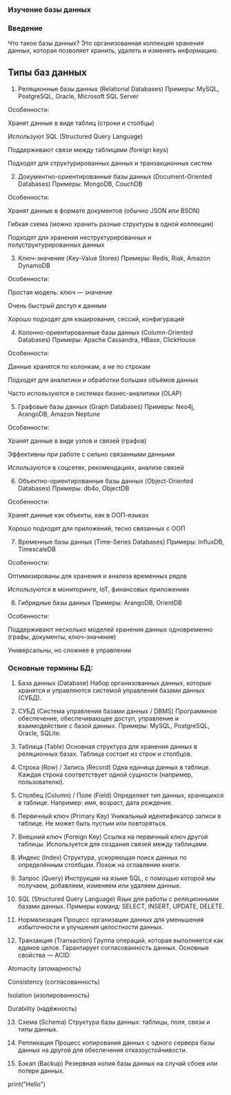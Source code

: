 ### Изучение базы данных
### Введение 
Что такое базы данных?
Это организованная коллекция хранения данных, которая позволяет хранить, удалять и изменять информацию.
## Типы баз данных
1. Реляционные базы данных (Relational Databases)
Примеры: MySQL, PostgreSQL, Oracle, Microsoft SQL Server

Особенности:

Хранят данные в виде таблиц (строки и столбцы)

Используют SQL (Structured Query Language)

Поддерживают связи между таблицами (foreign keys)

Подходят для структурированных данных и транзакционных систем

2. Документно-ориентированные базы данных (Document-Oriented Databases)
Примеры: MongoDB, CouchDB

Особенности:

Хранят данные в формате документов (обычно JSON или BSON)

Гибкая схема (можно хранить разные структуры в одной коллекции)

Подходят для хранения неструктурированных и полуструктурированных данных

3. Ключ-значение (Key-Value Stores)
Примеры: Redis, Riak, Amazon DynamoDB

Особенности:

Простая модель: ключ — значение

Очень быстрый доступ к данным

Хорошо подходят для кэширования, сессий, конфигураций

4. Колонно-ориентированные базы данных (Column-Oriented Databases)
Примеры: Apache Cassandra, HBase, ClickHouse

Особенности:

Данные хранятся по колонкам, а не по строкам

Подходят для аналитики и обработки больших объёмов данных

Часто используются в системах бизнес-аналитики (OLAP)

5. Графовые базы данных (Graph Databases)
Примеры: Neo4j, ArangoDB, Amazon Neptune

Особенности:

Хранят данные в виде узлов и связей (графов)

Эффективны при работе с сильно связанными данными

Используются в соцсетях, рекомендациях, анализе связей

6. Объектно-ориентированные базы данных (Object-Oriented Databases)
Примеры: db4o, ObjectDB

Особенности:

Хранят данные как объекты, как в ООП-языках

Хорошо подходят для приложений, тесно связанных с ООП

7. Временные базы данных (Time-Series Databases)
Примеры: InfluxDB, TimescaleDB

Особенности:

Оптимизированы для хранения и анализа временных рядов

Используются в мониторинге, IoT, финансовых приложениях

8. Гибридные базы данных
Примеры: ArangoDB, OrientDB

Особенности:

Поддерживают несколько моделей хранения данных одновременно (графы, документы, ключ-значение)

Универсальны, но сложнее в управлении

### Основные термины БД:
1. База данных (Database)
Набор организованных данных, которые хранятся и управляются системой управления базами данных (СУБД).

2. СУБД (Система управления базами данных / DBMS)
Программное обеспечение, обеспечивающее доступ, управление и взаимодействие с базой данных.
Примеры: MySQL, PostgreSQL, Oracle, SQLite.

3. Таблица (Table)
Основная структура для хранения данных в реляционных базах. Таблица состоит из строк и столбцов.

4. Строка (Row) / Запись (Record)
Одна единица данных в таблице. Каждая строка соответствует одной сущности (например, пользователю).

5. Столбец (Column) / Поле (Field)
Определяет тип данных, хранящихся в таблице. Например: имя, возраст, дата рождения.

6. Первичный ключ (Primary Key)
Уникальный идентификатор записи в таблице. Не может быть пустым или повторяться.

7. Внешний ключ (Foreign Key)
Ссылка на первичный ключ другой таблицы. Используется для создания связей между таблицами.

8. Индекс (Index)
Структура, ускоряющая поиск данных по определённым столбцам. Похож на оглавление книги.

9. Запрос (Query)
Инструкция на языке SQL, с помощью которой мы получаем, добавляем, изменяем или удаляем данные.

10. SQL (Structured Query Language)
Язык для работы с реляционными базами данных.
Примеры команд: SELECT, INSERT, UPDATE, DELETE.

11. Нормализация
Процесс организации данных для уменьшения избыточности и улучшения целостности данных.

12. Транзакция (Transaction)
Группа операций, которая выполняется как единое целое. Гарантирует согласованность данных.
Основные свойства — ACID:

Atomacity (атомарность)

Consistency (согласованность)

Isolation (изолированность)

Durability (надёжность)

13. Схема (Schema)
Структура базы данных: таблицы, поля, связи и типы данных.

14. Репликация
Процесс копирования данных с одного сервера базы данных на другой для обеспечения отказоустойчивости.

15. Бэкап (Backup)
Резервная копия базы данных на случай сбоев или потери данных.

print("Hello")





